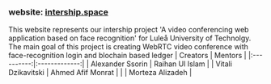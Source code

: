 ### website: [intership.space](https://intership.space/)
This website represents our intership project 'A video conferencing web application based on face recognition' for Luleå University of Technolgy.<br>
The main goal of this project is creating WebRTC video conference with face-recognition login and blochain based ledger
| Creators   |      Mentors      |
|:----------:|:-------------:|
| Alexander Ssorin |  Raihan Ul Islam |
| Vitali Dzikavitski |    Ahmed Afif Monrat   |
|  | Morteza Alizadeh |
